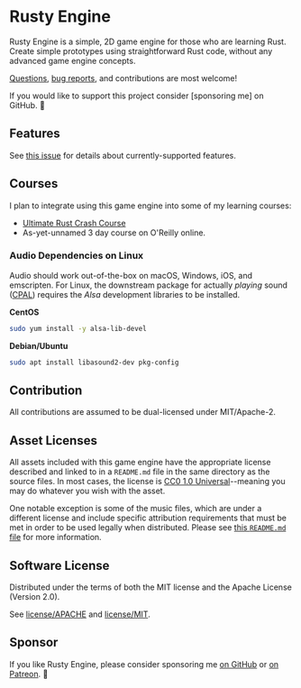 # Rusty Engine

Rusty Engine is a simple, 2D game engine for those who are learning Rust. Create simple
prototypes using straightforward Rust code, without any advanced game engine concepts.

[Questions], [bug reports], and contributions are most welcome!

If you would like to support this project consider [sponsoring me] on GitHub. 💖

## Features

See [this issue](https://github.com/CleanCut/rusty_engine/issues/9) for details about currently-supported features.

## Courses

I plan to integrate using this game engine into some of my learning courses:

- [Ultimate Rust Crash Course]
- As-yet-unnamed 3 day course on O'Reilly online.

### Audio Dependencies on Linux

Audio should work out-of-the-box on macOS, Windows, iOS, and emscripten.  For Linux, the
downstream package for actually _playing_ sound ([CPAL]) requires
the *Alsa* development libraries to be installed.

**CentOS**

```bash
sudo yum install -y alsa-lib-devel
```

**Debian/Ubuntu**

```bash
sudo apt install libasound2-dev pkg-config
```

## Contribution

All contributions are assumed to be dual-licensed under MIT/Apache-2.

## Asset Licenses

All assets included with this game engine have the appropriate license described and linked to in a `README.md` file in the same directory as the source files. In most cases, the license is [CC0 1.0 Universal](https://creativecommons.org/publicdomain/zero/1.0/)--meaning you may do whatever you wish with the asset.

One notable exception is some of the music files, which are under a different license and include specific attribution requirements that must be met in order to be used legally when distributed. Please see [this `README.md` file](./assets/audio/music) for more information.

## Software License

Distributed under the terms of both the MIT license and the Apache License (Version 2.0).

See [license/APACHE](license/APACHE) and [license/MIT](license/MIT).

## Sponsor

If you like Rusty Engine, please consider sponsoring me [on GitHub] or [on Patreon]. 💖

[CPAL]: https://github.com/RustAudio/cpal
[Questions]: https://github.com/CleanCut/rusty_engine/issues/new
[Ultimate Rust Crash Course]: https://agileperception.com/ultimate_rust_crash_course
[bug reports]: https://github.com/CleanCut/rusty_engine/issues/new
[rendy]: https://github.com/amethyst/rendy
[on GitHub]: https://github.com/sponsors/CleanCut
[on Patreon]: https://patreon.com/nathanstocks

